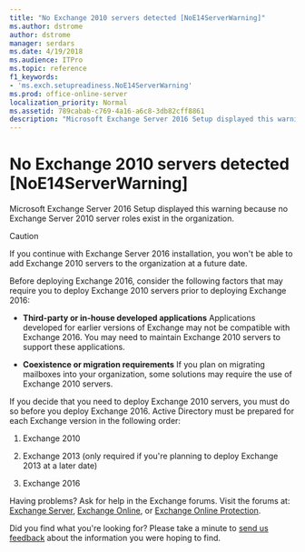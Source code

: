 ```yaml
---
title: "No Exchange 2010 servers detected [NoE14ServerWarning]"
ms.author: dstrome
author: dstrome
manager: serdars
ms.date: 4/19/2018
ms.audience: ITPro
ms.topic: reference
f1_keywords:
- 'ms.exch.setupreadiness.NoE14ServerWarning'
ms.prod: office-online-server
localization_priority: Normal
ms.assetid: 789cabab-c769-4a16-a6c8-3db82cff8861
description: "Microsoft Exchange Server 2016 Setup displayed this warning because no Exchange Server 2010 server roles exist in the organization."
---
```


# No Exchange 2010 servers detected [NoE14ServerWarning]

Microsoft Exchange Server 2016 Setup displayed this warning because no Exchange Server 2010 server roles exist in the organization. 
  
> [!CAUTION]
> If you continue with Exchange Server 2016 installation, you won't be able to add Exchange 2010 servers to the organization at a future date. 
  
Before deploying Exchange 2016, consider the following factors that may require you to deploy Exchange 2010 servers prior to deploying Exchange 2016:
  
- **Third-party or in-house developed applications** Applications developed for earlier versions of Exchange may not be compatible with Exchange 2016. You may need to maintain Exchange 2010 servers to support these applications. 
    
- **Coexistence or migration requirements** If you plan on migrating mailboxes into your organization, some solutions may require the use of Exchange 2010 servers. 
    
If you decide that you need to deploy Exchange 2010 servers, you must do so before you deploy Exchange 2016. Active Directory must be prepared for each Exchange version in the following order: 
  
1. Exchange 2010
    
2. Exchange 2013 (only required if you're planning to deploy Exchange 2013 at a later date)
    
3. Exchange 2016
    
Having problems? Ask for help in the Exchange forums. Visit the forums at: [Exchange Server](https://go.microsoft.com/fwlink/p/?linkId=60612), [Exchange Online](https://go.microsoft.com/fwlink/p/?linkId=267542), or [Exchange Online Protection](https://go.microsoft.com/fwlink/p/?linkId=285351).
  
Did you find what you're looking for? Please take a minute to [send us feedback](mailto:ExchangeHelpFeedback@microsoft.com&amp;subject=Exchange%202016%20help%20feedback&amp;Body=Thanks%20for%20taking%20the%20time%20to%20send%20us%20feedback!%20We%20strive%20to%20respond%20to%20every%20message%20we%20receive,%20even%20though%20it%20might%20take%20us%20a%20while.%20Let%20us%20know%20what%20you%20think%20about%20Exchange%20content:%20What%20are%20we%20doing%20right%3F%20How%20can%20we%20make%20help%20better%3F%0APlease%20note%20that%20we're%20unable%20to%20respond%20to%20requests%20for%20support%20submitted%20via%20this%20email%20address.%20If%20you%20need%20help,%20please%20contact%20Exchange%20Server%20support%20at%20http://go.microsoft.com/fwlink/p/%3FLinkId=402506.%0AThanks!%0AThe%20Exchange%20Server%20Content%20Publishing%20team) about the information you were hoping to find. 
  

